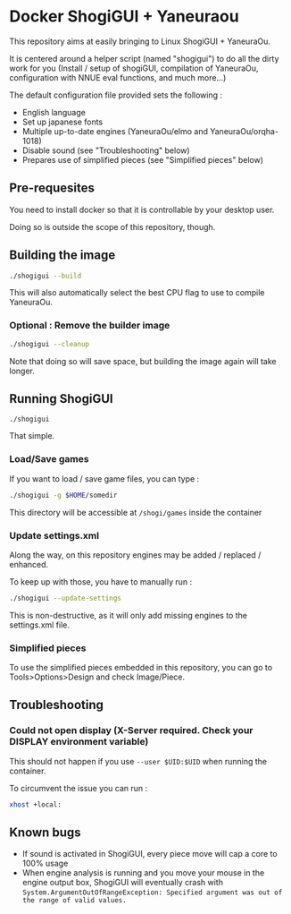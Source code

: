 # Docker ShogiGUI + Yaneuraou
This repository aims at easily bringing to Linux ShogiGUI + YaneuraOu. 

It is centered around a helper script (named "shogigui") to do all the dirty work for you (Install / setup of shogiGUI, compilation of YaneuraOu, configuration with NNUE eval functions, and much more...)

The default configuration file provided sets the following :

- English language
- Set up japanese fonts
- Multiple up-to-date engines (YaneuraOu/elmo and YaneuraOu/orqha-1018)
- Disable sound (see "Troubleshooting" below)
- Prepares use of simplified pieces (see "Simplified pieces" below)

## Pre-requesites
You need to install docker so that it is controllable by your desktop user.

Doing so is outside the scope of this repository, though.

## Building the image
```bash
./shogigui --build
```
This will also automatically select the best CPU flag to use to compile YaneuraOu.

### Optional : Remove the builder image
```bash
./shogigui --cleanup
```
Note that doing so will save space, but building the image again will take longer.


## Running ShogiGUI
```
./shogigui
```
That simple.

### Load/Save games
If you want to load / save game files, you can type :
```bash
./shogigui -g $HOME/somedir
```
This directory will be accessible at `/shogi/games` inside the container

### Update settings.xml
Along the way, on this repository engines may be added / replaced / enhanced.

To keep up with those, you have to manually run :
```bash
./shogigui --update-settings
```
This is non-destructive, as it will only add missing engines to the settings.xml file.


### Simplified pieces
To use the simplified pieces embedded in this repository, you can go to Tools>Options>Design and check Image/Piece.

## Troubleshooting
### Could not open display (X-Server required. Check your DISPLAY environment variable)
This should not happen if you use `--user $UID:$UID` when running the container.

To circumvent the issue you can run : 
```bash
xhost +local:
```

## Known bugs
- If sound is activated in ShogiGUI, every piece move will cap a core to 100% usage
- When engine analysis is running and you move your mouse in the engine output box, ShogiGUI will eventually crash with `System.ArgumentOutOfRangeException: Specified argument was out of the range of valid values.`
